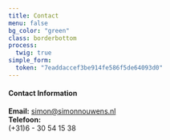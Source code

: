 ```yaml
---
title: Contact
menu: false
bg_color: "green"
class: borderbottom
process:
  twig: true
simple_form:
  token: "7eaddaccef3be914fe586f5de64093d0"
---
```


#### Contact Information
**Email:**  		 		simon@simonnouwens.nl <br />
**Telefoon:**   		<br /> (+3<span id="void"></span>1)6 - <i class="hidden screw-bots"></i>30 54 15 <span id="none"></span>38 <br> <br />
